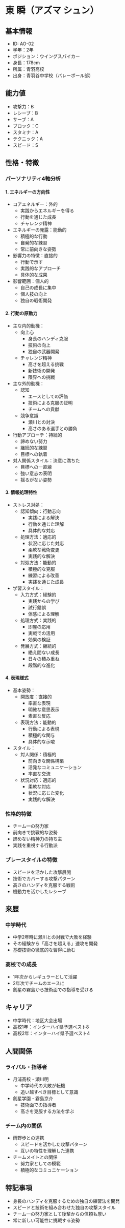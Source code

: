 # 東 瞬（アズマ シュン）

## 基本情報
- ID: AO-02
- 学年：2年
- ポジション：ウイングスパイカー
- 身長：178cm
- 所属：青羽高校
- 出身：青羽谷中学校（バレーボール部）

## 能力値
- 攻撃力：B
- レシーブ：B
- サーブ：A
- ブロック：C
- スタミナ：A
- テクニック：A
- スピード：S

## 性格・特徴

### パーソナリティ4軸分析
#### 1. エネルギーの方向性
- コアエネルギー：外的
  * 実践からエネルギーを得る
  * 行動を通じた成長
  * チャレンジ精神
- エネルギーの発露：能動的
  * 積極的な行動
  * 自発的な練習
  * 常に前向きな姿勢
- 影響力の特徴：直接的
  * 行動で示す
  * 実践的なアプローチ
  * 具体的な成果
- 影響範囲：個人的
  * 自己の成長に集中
  * 個人技の向上
  * 独自の戦術開発

#### 2. 行動の原動力
- 主な内的動機：
  * 向上心
    - 身長のハンディ克服
    - 技術の向上
    - 独自の武器開発
  * チャレンジ精神
    - 高さを超える挑戦
    - 新技術の開発
    - 限界への挑戦
- 主な外的動機：
  * 認知
    - エースとしての評価
    - 技術による克服の証明
    - チームへの貢献
  * 競争意識
    - 瀬川との対決
    - 高さのある選手との勝負
- 行動アプローチ：持続的
  * 諦めない努力
  * 継続的な練習
  * 目標への執着
- 対人関係スタイル：決意に満ちた
  * 目標への一直線
  * 強い意志の表明
  * 揺るがない姿勢

#### 3. 情報処理特性
- ストレス対処：
  - 認知傾向：行動志向
    * 実践による解決
    * 行動を通じた理解
    * 具体的な対応
  - 処理方法：適応的
    * 状況に応じた対応
    * 柔軟な戦術変更
    * 実践的な解決
  - 対処方法：能動的
    * 積極的な克服
    * 練習による改善
    * 実践を通じた成長
- 学習スタイル：
  - 入力方式：経験的
    * 実践からの学び
    * 試行錯誤
    * 体感による理解
  - 処理方式：実践的
    * 即座の応用
    * 実戦での活用
    * 効果の検証
  - 発展方式：継続的
    * 絶え間ない成長
    * 日々の積み重ね
    * 段階的な進化

#### 4. 表現様式
- 基本姿勢：
  - 開放度：直接的
    * 率直な表現
    * 明確な意思表示
    * 素直な反応
  - 表現方法：能動的
    * 行動による表現
    * 積極的な関与
    * 具体的な示唆
- スタイル：
  - 対人関係：積極的
    * 前向きな関係構築
    * 活発なコミュニケーション
    * 率直な交流
  - 状況対応：適応的
    * 柔軟な対応
    * 状況に応じた変化
    * 実践的な解決

### 性格的特徴
- チーム一の努力家
- 前向きで挑戦的な姿勢
- 諦めない精神力の持ち主
- 実践を重視する行動派

### プレースタイルの特徴
- スピードを活かした攻撃展開
- 技術でカバーする攻撃パターン
- 高さのハンディを克服する戦術
- 機動力を活かしたレシーブ

## 来歴
### 中学時代
- 中学2年時に瀬川との対戦で大敗を経験
- その経験から「高さを超える」速攻を開発
- 基礎技術の徹底的な習得に励む

### 高校での成長
- 1年次からレギュラーとして活躍
- 2年次でチームのエースに
- 創星の霧島から技術面での指導を受ける

## キャリア
- 中学時代：地区大会出場
- 高校1年：インターハイ県予選ベスト8
- 高校2年：インターハイ県予選ベスト4

## 人間関係
### ライバル・指導者
- 月浦高校・瀬川明
  * 中学時代の大敗が転機
  * 追い越すべき目標として意識
- 創星学園・霧島京介
  * 技術面での指導者
  * 高さを克服する方法を学ぶ

### チーム内の関係
- 雨野歩との連携
  * スピードを活かした攻撃パターン
  * 互いの特性を理解した連携
- チームメイトとの関係
  * 努力家としての模範
  * 積極的なコミュニケーション

## 特記事項
- 身長のハンディを克服するための独自の練習法を開発
- スピードと技術を組み合わせた独自の攻撃スタイル
- チーム一の努力家として後輩からの信頼も厚い
- 常に新しい可能性に挑戦する姿勢